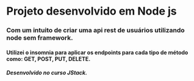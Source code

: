 # Projeto desenvolvido em Node js

### Com um intuito de criar uma api rest de usuários utilizando node sem framework.
#### Utilizei o insomnia para aplicar os endpoints para cada tipo de método como: GET, POST, PUT, DELETE.

<h5>Desenvolvido no curso JStack.</h5>
